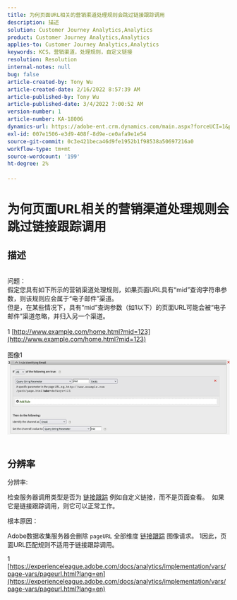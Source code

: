 ```yaml
---
title: 为何页面URL相关的营销渠道处理规则会跳过链接跟踪调用
description: 描述
solution: Customer Journey Analytics,Analytics
product: Customer Journey Analytics,Analytics
applies-to: Customer Journey Analytics,Analytics
keywords: KCS，营销渠道，处理规则，自定义链接
resolution: Resolution
internal-notes: null
bug: false
article-created-by: Tony Wu
article-created-date: 2/16/2022 8:57:39 AM
article-published-by: Tony Wu
article-published-date: 3/4/2022 7:00:52 AM
version-number: 1
article-number: KA-18006
dynamics-url: https://adobe-ent.crm.dynamics.com/main.aspx?forceUCI=1&pagetype=entityrecord&etn=knowledgearticle&id=ef031979-068f-ec11-b400-00224804afa7
exl-id: 007e1506-e3d9-408f-8d9e-ce0afa9e1e54
source-git-commit: 0c3e421beca46d9fe1952b1f98538a50697216a0
workflow-type: tm+mt
source-wordcount: '199'
ht-degree: 2%

---
```


# 为何页面URL相关的营销渠道处理规则会跳过链接跟踪调用

## 描述

 
<br>问题：
<br>假定您具有如下所示的营销渠道处理规则，如果页面URL具有“mid”查询字符串参数，则该规则应会属于“电子邮件”渠道。
<br>但是，在某些情况下，具有“mid”查询参数（如1以下）的页面URL可能会被“电子邮件”渠道忽略，并归入另一个渠道。
<br> 
<br>1 [http://www.example.com/home.html?mid=123](http://www.example.com/home.html?mid=123)
<br> 
<br>图像1
<br>![](assets/___0a52cf71-078f-ec11-b400-00224804afa7___.png)
<br> 

## 分辨率




分辨率:

检查服务器调用类型是否为 [链接跟踪](https://experienceleague.adobe.com/docs/analytics/implementation/vars/functions/tl-method.html?lang=en) 例如自定义链接，而不是页面查看。  如果它是链接跟踪调用，则它可以正常工作。



根本原因：

Adobe数据收集服务器会删除 `pageURL` 全部维度 [链接跟踪](https://experienceleague.adobe.com/docs/analytics/implementation/vars/functions/tl-method.html?lang=en) 图像请求。 1因此，页面URL匹配规则不适用于链接跟踪调用。

1 [https://experienceleague.adobe.com/docs/analytics/implementation/vars/page-vars/pageurl.html?lang=en](https://experienceleague.adobe.com/docs/analytics/implementation/vars/page-vars/pageurl.html?lang=en)
